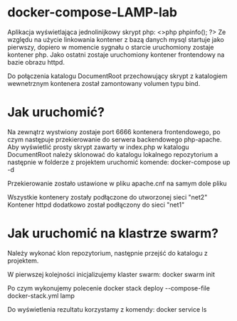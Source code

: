 # docker-compose-LAMP-lab


Aplikacja wyświetlająca jednolinijkowy skrypt php: <>php phpinfo(); ?>
Ze względu na użycie linkowania kontener z bazą danych mysql startuje jako pierwszy, dopiero w momencie sygnału o starcie uruchomiony zostaje kontener php.
Jako ostatni zostaje uruchomiony kontener frontendowy na bazie obrazu httpd.

Do połączenia katalogu DocumentRoot przechowujący skrypt z katalogiem wewnetrznym kontenera został zamontowany volumen typu bind.

# Jak uruchomić?

Na zewnątrz wystwiony zostaje port 6666 kontenera frontendowego, po czym następuje przekierowanie do serwera backendowego php-apache.
Aby wyświetlić prosty skrypt zawarty w index.php w katalogu DocumentRoot należy sklonować do katalogu lokalnego repozytorium a następnie w folderze
z projektem uruchomić komende: docker-compose up -d

Przekierowanie zostało ustawione w pliku apache.cnf na samym dole pliku


Wszystkie kontenery zostały podłączone do utworzonej sieci "net2"
Kontener httpd dodatkowo został podłączony do sieci "net1"


# Jak uruchomić na klastrze swarm?

Należy wykonać klon repozytorium, następnie przejść do katalogu z projektem.

W pierwszej kolejności inicjalizujemy klaster swarm:
docker swarm init

Po czym wykonujemy polecenie
docker stack deploy --compose-file docker-stack.yml lamp

Do wyświetlenia rezultatu korzystamy z komendy:
docker service ls
